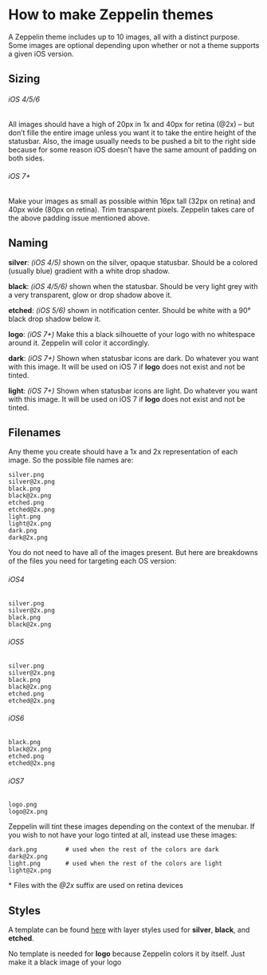 # How to make Zeppelin themes


A Zeppelin theme includes up to 10 images, all with a distinct purpose. Some images are optional depending upon whether or not a theme supports a given iOS version.

## Sizing

###### iOS 4/5/6
All images should have a high of 20px in 1x and 40px for retina (@2x) – but don’t fille the entire image unless you want it to take the entire height of the statusbar. Also, the image usually needs to be pushed a bit to the right side because for some reason iOS doesn’t have the same amount of padding on both sides.

###### iOS 7+
Make your images as small as possible within 16px tall (32px on retina) and 40px wide (80px on retina). Trim transparent pixels. Zeppelin takes care of the above padding issue mentioned above.

## Naming

**silver**: *(iOS 4/5)* shown on the silver, opaque statusbar. Should be a colored (usually blue) gradient with a white drop shadow.

**black**: *(iOS 4/5/6)* shown when the statusbar. Should be very light grey with a very transparent, glow or drop shadow above it.

**etched**: *(iOS 5/6)* shown in notification center. Should be white with a 90° black drop shadow below it.

**logo**: *(iOS 7+)* Make this a black silhouette of your logo with no whitespace around it. Zeppelin will color it accordingly.

**dark**: *(iOS 7+)* Shown when statusbar icons are dark. Do whatever you want with this image. It will be used on iOS 7 if **logo** does not exist and not be tinted.

**light**: *(iOS 7+)* Shown when statusbar icons are light. Do whatever you want with this image. It will be used on iOS 7 if **logo** does not exist and not be tinted.

## Filenames

Any theme you create should have a 1x and 2x representation of each image. So the possible file names are:

	silver.png
	silver@2x.png
	black.png
	black@2x.png
	etched.png
	etched@2x.png
	light.png
	light@2x.png
	dark.png
	dark@2x.png

You do not need to have all of the images present. But here are breakdowns of the files you need for targeting each OS version:

###### iOS4

	silver.png
	silver@2x.png
	black.png
	black@2x.png

###### iOS5

	silver.png
	silver@2x.png
	black.png
	black@2x.png
	etched.png
	etched@2x.png

###### iOS6

	black.png
	black@2x.png
	etched.png
	etched@2x.png

###### iOS7

	logo.png
	logo@2x.png
	
Zeppelin will tint these images depending on the context of the menubar. If you wish to not have your logo tinted at all, instead use these images:

	dark.png        # used when the rest of the colors are dark
	dark@2x.png
	light.png       # used when the rest of the colors are light
	light@2x.png
	
\* Files with the *@2x* suffix are used on retina devices
## Styles

A template can be found [here](https://github.com/alexzielenski/Zeppelin/blob/master/Zeppelin%20Logo%20PSD.psd) with layer styles used for **silver**, **black**, and **etched**.

No template is needed for **logo** because Zeppelin colors it by itself. Just make it a black image of your logo

